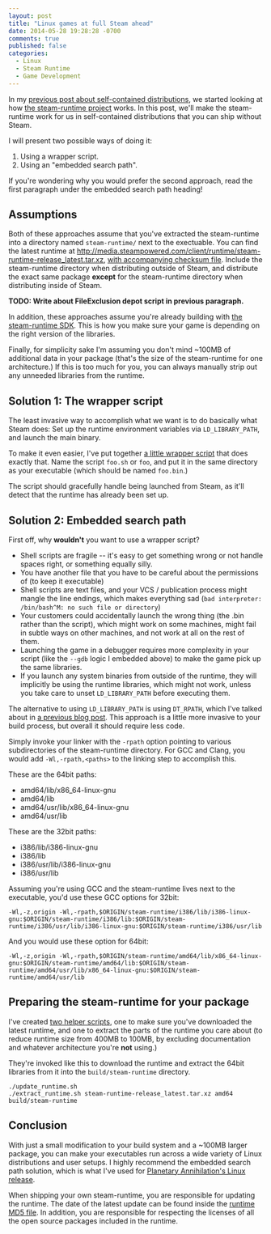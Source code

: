 ```yaml
---
layout: post
title: "Linux games at full Steam ahead"
date: 2014-05-28 19:28:28 -0700
comments: true
published: false
categories:
  - Linux
  - Steam Runtime
  - Game Development
---
```


In my [previous post about self-contained distributions][runtime-post],
we started looking at how [the steam-runtime project][steam-runtime]
works. In this post, we'll make the steam-runtime work for us in
self-contained distributions that you can ship without Steam.

I will present two possible ways of doing it:

1. Using a wrapper script.
1. Using an "embedded search path".

If you're wondering why you would prefer the second approach, read the
first paragraph under the embedded search path heading!

<!-- more -->

## Assumptions

Both of these approaches assume that you've extracted the steam-runtime
into a directory named `steam-runtime/` next to the exectuable. You can
find the latest runtime at
http://media.steampowered.com/client/runtime/steam-runtime-release_latest.tar.xz,
[with accompanying checksum file][runtime-md5]. Include the
steam-runtime directory when distributing outside of Steam, and
distribute the exact same package **except** for the steam-runtime
directory when distributing inside of Steam.

**TODO: Write about FileExclusion depot script in previous paragraph.**

In addition, these approaches assume you're already building with [the
steam-runtime SDK][steam-runtime]. This is how you make sure your game
is depending on the right version of the libraries.

Finally, for simplicity sake I'm assuming you don't mind ~100MB of
additional data in your package (that's the size of the steam-runtime
for one architecture.) If this is too much for you, you can always
manually strip out any unneeded libraries from the runtime.

## Solution 1: The wrapper script

The least invasive way to accomplish what we want is to do basically
what Steam does: Set up the runtime environment variables via
`LD_LIBRARY_PATH`, and launch the main binary.

To make it even easier, I've put together [a little wrapper
script][wrapper-script] that does exactly that. Name the script `foo.sh`
or `foo`, and put it in the same directory as your executable (which
should be named `foo.bin`.)

The script should gracefully handle being launched from Steam, as it'll
detect that the runtime has already been set up.

## Solution 2: Embedded search path

First off, why **wouldn't** you want to use a wrapper script?

 * Shell scripts are fragile -- it's easy to get something wrong or not
   handle spaces right, or something equally silly.
 * You have another file that you have to be careful about the
   permissions of (to keep it executable)
 * Shell scripts are text files, and your VCS / publication process
   might mangle the line endings, which makes everything sad (`bad
   interpreter: /bin/bash^M: no such file or directory`)
 * Your customers could accidentally launch the wrong thing (the .bin
   rather than the script), which might work on some machines, might
   fail in subtle ways on other machines, and not work at all on the
   rest of them.
 * Launching the game in a debugger requires more complexity in your
   script (like the `--gdb` logic I embedded above) to make the game
   pick up the same libraries.
 * If you launch any system binaries from outside of the runtime, they
   will implicitly be using the runtime libraries, which might not work,
   unless you take care to unset `LD_LIBRARY_PATH` before executing
   them.

The alternative to using `LD_LIBRARY_PATH` is using `DT_RPATH`, which
I've talked about in [a previous blog post][rpath-post]. This approach
is a little more invasive to your build process, but overall it should
require less code.

Simply invoke your linker with the `-rpath` option pointing to various
subdirectories of the steam-runtime directory. For GCC and Clang, you
would add `-Wl,-rpath,<paths>` to the linking step to accomplish this.

These are the 64bit paths:

 * amd64/lib/x86_64-linux-gnu
 * amd64/lib
 * amd64/usr/lib/x86_64-linux-gnu
 * amd64/usr/lib

These are the 32bit paths:

 * i386/lib/i386-linux-gnu
 * i386/lib
 * i386/usr/lib/i386-linux-gnu
 * i386/usr/lib

Assuming you're using GCC and the steam-runtime lives next to the
executable, you'd use these GCC options for 32bit:

    -Wl,-z,origin -Wl,-rpath,$ORIGIN/steam-runtime/i386/lib/i386-linux-gnu:$ORIGIN/steam-runtime/i386/lib:$ORIGIN/steam-runtime/i386/usr/lib/i386-linux-gnu:$ORIGIN/steam-runtime/i386/usr/lib

And you would use these option for 64bit:

    -Wl,-z,origin -Wl,-rpath,$ORIGIN/steam-runtime/amd64/lib/x86_64-linux-gnu:$ORIGIN/steam-runtime/amd64/lib:$ORIGIN/steam-runtime/amd64/usr/lib/x86_64-linux-gnu:$ORIGIN/steam-runtime/amd64/usr/lib

## Preparing the steam-runtime for your package

I've created [two helper scripts][runtime-helpers], one to make sure
you've downloaded the latest runtime, and one to extract the parts of
the runtime you care about (to reduce runtime size from 400MB to 100MB,
by excluding documentation and whatever architecture you're **not**
using.)

They're invoked like this to download the runtime and extract the 64bit
libraries from it into the `build/steam-runtime` directory.

    ./update_runtime.sh
    ./extract_runtime.sh steam-runtime-release_latest.tar.xz amd64 build/steam-runtime

## Conclusion

With just a small modification to your build system and a ~100MB larger
package, you can make your executables run across a wide variety of
Linux distributions and user setups. I highly recommend the embedded
search path solution, which is what I've used for [Planetary
Annihilation's Linux release][pa].

When shipping your own steam-runtime, you are responsible for updating
the runtime. The date of the latest update can be found inside the
[runtime MD5 file][runtime-md5]. In addition, you are responsible for
respecting the licenses of all the open source packages included in the
runtime.


[rpath-post]: /post/2014/05/20/dt-rpath-ld-and-at-rpath-dyld/
[runtime-post]: /post/2014/05/26/self-contained-game-distribution-on-linux/
[steam-runtime]: https://github.com/ValveSoftware/steam-runtime
[runtime-md5]: http://media.steampowered.com/client/runtime/steam-runtime-release_latest.tar.xz.md5
[pa]: http://www.uberent.com/pa/
[runtime-helpers]: https://gist.github.com/jorgenpt/07f207aefdd49b61c7b6
[wrapper-script]: https://gist.github.com/jorgenpt/35ded51f96cddad8190d
